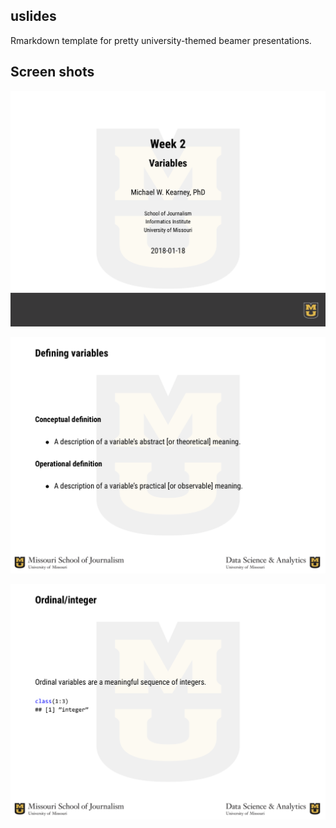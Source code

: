 
uslides
-------

Rmarkdown template for pretty university-themed beamer presentations.

Screen shots
------------

![](tools/readme/ss1.png)

![](tools/readme/ss2.png)

![](tools/readme/ss3.png)
